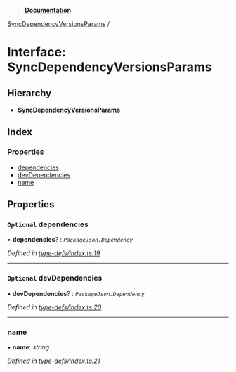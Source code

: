 > **[Documentation](../README.md)**

[SyncDependencyVersionsParams](syncdependencyversionsparams.md) /

# Interface: SyncDependencyVersionsParams

## Hierarchy

* **SyncDependencyVersionsParams**

## Index

### Properties

* [dependencies](syncdependencyversionsparams.md#optional-dependencies)
* [devDependencies](syncdependencyversionsparams.md#optional-devdependencies)
* [name](syncdependencyversionsparams.md#name)

## Properties

### `Optional` dependencies

• **dependencies**? : *`PackageJson.Dependency`*

*Defined in [type-defs/index.ts:19](https://github.com/dylanaubrey/repodog/blob/5d53de0/packages/helpers/src/type-defs/index.ts#L19)*

___

### `Optional` devDependencies

• **devDependencies**? : *`PackageJson.Dependency`*

*Defined in [type-defs/index.ts:20](https://github.com/dylanaubrey/repodog/blob/5d53de0/packages/helpers/src/type-defs/index.ts#L20)*

___

###  name

• **name**: *string*

*Defined in [type-defs/index.ts:21](https://github.com/dylanaubrey/repodog/blob/5d53de0/packages/helpers/src/type-defs/index.ts#L21)*